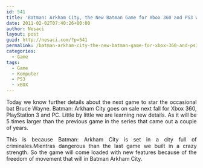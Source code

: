 ```yaml
---
id: 541
title: 'Batman: Arkham City, the New Batman Game for Xbox 360 and PS3 will be 5 Times Larger'
date: 2011-02-02T07:40:26+00:00
author: Nesaci
layout: post
guid: http://nesaci.com/?p=541
permalink: /batman-arkham-city-the-new-batman-game-for-xbox-360-and-ps3-will-be-5-times-larger/
categories:
  - Game
tags:
  - Game
  - Komputer
  - PS3
  - xBOX
---
```

<p style="text-align: justify;">
  Today we know further details about the next game to star the occasional bat Bruce Wayne. Batman: Arkham City goes on sale next fall for Xbox 360, PlayStation 3 and PC. Little by little we are learning new details. As it will be 5 times larger than the previous game in the series that came out a couple of years.
</p>

<p style="text-align: justify;">
  This is because Batman: Arkham City is set in a city full of criminales.Mientras dangerous than the last game we built in a crazy strength. So the game will come loaded with new features because of the freedom of movement that will in Batman Arkham City.
</p>